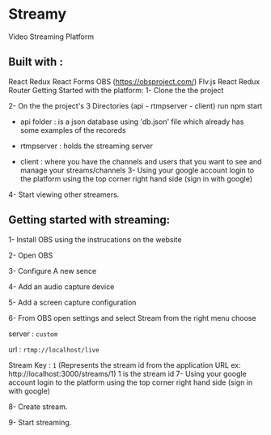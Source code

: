 # Streamy 
Video Streaming Platform

## Built with :
React
Redux
React Forms
OBS (https://obsproject.com/)
Flv.js
React Redux Router
Getting Started with the platform:
1- Clone the the project 

2- On the the project's 3 Directories (api - rtmpserver - client) run npm start

- api folder : is a json database using 'db.json' file which already has some examples of the recoreds

- rtmpserver : holds the streaming server

- client : where you have the channels and users that you want to see and manage your streams/channels
3- Using your google account login to the platform using the top corner right hand side (sign in with google)

4- Start viewing other streamers.

## Getting started with streaming:
1- Install OBS using the instrucations on the website

2- Open OBS

3- Configure A new sence

4- Add an audio capture device

5- Add a screen capture configuration

6- From OBS open settings and select Stream from the right menu choose

server : `custom` 

url : `rtmp://localhost/live`

Stream Key : `1` (Represents the stream id from the application URL ex: http://localhost:3000/streams/1) 1 is the stream id
7- Using your google account login to the platform using the top corner right hand side (sign in with google)

8- Create stream.

9- Start streaming.

